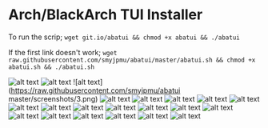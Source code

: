 # Arch/BlackArch TUI Installer

To run the scrip;
`wget git.io/abatui && chmod +x abatui && ./abatui`

If the first link doesn't work;
`wget raw.githubusercontent.com/smyjpmu/abatui/master/abatui.sh && chmod +x abatui.sh && ./abatui.sh`

![alt text](https://raw.githubusercontent.com/smyjpmu/abatui/master/screenshots/1.png)
![alt text](https://raw.githubusercontent.com/smyjpmu/abatui/master/screenshots/2.png)
![alt text](https://raw.githubusercontent.com/smyjpmu/abatui master/screenshots/3.png)
![alt text](https://raw.githubusercontent.com/smyjpmu/abatui/master/screenshots/4.png)
![alt text](https://raw.githubusercontent.com/smyjpmu/abatui/master/screenshots/5.png)
![alt text](https://raw.githubusercontent.com/smyjpmu/abatui/master/screenshots/6.png)
![alt text](https://raw.githubusercontent.com/smyjpmu/abatui/master/screenshots/7.png)
![alt text](https://raw.githubusercontent.com/smyjpmu/abatui/master/screenshots/8.png)
![alt text](https://raw.githubusercontent.com/smyjpmu/abatui/master/screenshots/9.png)
![alt text](https://raw.githubusercontent.com/smyjpmu/abatui/master/screenshots/10.png)
![alt text](https://raw.githubusercontent.com/smyjpmu/abatui/master/screenshots/11.png)
![alt text](https://raw.githubusercontent.com/smyjpmu/abatui/master/screenshots/12.png)
![alt text](https://raw.githubusercontent.com/smyjpmu/abatui/master/screenshots/13.png)
![alt text](https://raw.githubusercontent.com/smyjpmu/abatui/master/screenshots/14.png)
![alt text](https://raw.githubusercontent.com/smyjpmu/abatui/master/screenshots/15.png)
![alt text](https://raw.githubusercontent.com/smyjpmu/abatui/master/screenshots/16.png)
![alt text](https://raw.githubusercontent.com/smyjpmu/abatui/master/screenshots/17.png)
![alt text](https://raw.githubusercontent.com/smyjpmu/abatui/master/screenshots/18.png)
![alt text](https://raw.githubusercontent.com/smyjpmu/abatui/master/screenshots/19.png)
![alt text](https://raw.githubusercontent.com/smyjpmu/abatui/master/screenshots/20.png)
![alt text](https://raw.githubusercontent.com/smyjpmu/abatui/master/screenshots/21.png)
